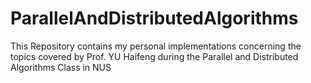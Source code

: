 # ParallelAndDistributedAlgorithms
This Repository contains my personal implementations concerning the topics covered by Prof. YU Haifeng during the Parallel and Distributed Algorithms Class in NUS
